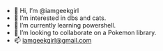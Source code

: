 - 👋 Hi, I’m @iamgeekgirl
- 👀 I’m interested in dbs and cats.
- 🌱 I’m currently learning powershell.
- 💞️ I’m looking to collaborate on a Pokemon library.
- 📫 iamgeekgirl@gmail.com

<!---
iamgeekgirl/iamgeekgirl is a ✨ special ✨ repository because its `README.md` (this file) appears on your GitHub profile.
You can click the Preview link to take a look at your changes.
--->
